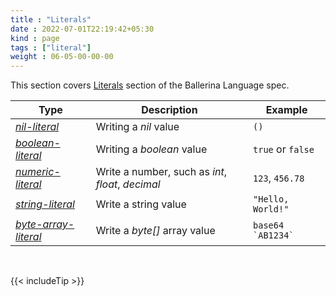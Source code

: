 ```yaml
---
title : "Literals"
date : 2022-07-01T22:19:42+05:30
kind : page 
tags : ["literal"]
weight : 06-05-00-00-00
---
```


This section covers [Literals](https://ballerina.io/spec/lang/2022R1/#section_6.5) section of the Ballerina Language spec.

<!--more-->

Type | Description | Example
---|---|---
[*nil-literal*](/tags/nil-literal/) | Writing a *nil* value | `()`
[*boolean-literal*](/tags/boolean-literal/) | Writing a *boolean* value | `true` or `false`
[*numeric-literal*](/tags/numeric-literal/) | Write a number, such as *int*, *float*, *decimal* | `123`, `456.78`
[*string-literal*](/tags/string-literal/) | Write a string value | `"Hello, World!"`
[*byte-array-literal*](/tags/byte-array-literal/) | Write a *byte[]* array value | ``base64 `AB1234` `` 

<br/>

{{< includeTip >}}

